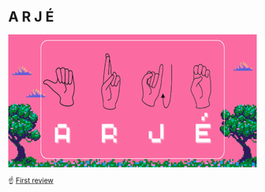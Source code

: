 # A R J É
<img style="width:100vw; height:270px" src="Assets/logo.png"/>

:point_up: [First review](https://github.com/soy-russ-bp/proyecto_poo/tree/First-Review)
